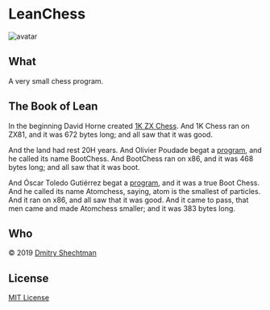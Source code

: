# LeanChess

![avatar](https://secure.gravatar.com/avatar/5f79d29ddd71d9757723cb4b51cc424e)

## What
A very small chess program.

## The Book of Lean

In the beginning David Horne created [1K ZX Chess][1kchess]. And 1K Chess ran on ZX81, and it was 672 bytes long; and all saw that it was good.

And the land had rest 20H years. And Olivier Poudade begat a [program][bootchess], and he called its name BootChess. And BootChess ran on x86, and it was 468 bytes long; and all saw that it was boot.

And Óscar Toledo Gutiérrez begat a [program][atomchess], and it was a true Boot Chess. And he called its name Atomchess, saying, atom is the smallest of particles. And it ran on x86, and all saw that it was good. And it came to pass, that men came and made Atomchess smaller; and it was 383 bytes long.

## Who
© 2019 [Dmitry Shechtman][contact]

## License
[MIT License](license.md)

[1kchess]: http://users.ox.ac.uk/~uzdm0006/scans/1kchess/
[bootchess]: http://olivier.poudade.free.fr/src/BootChess.asm
[atomchess]: https://nanochess.org/chess6.html
[contact]: mailto:contact@leanchess.com
